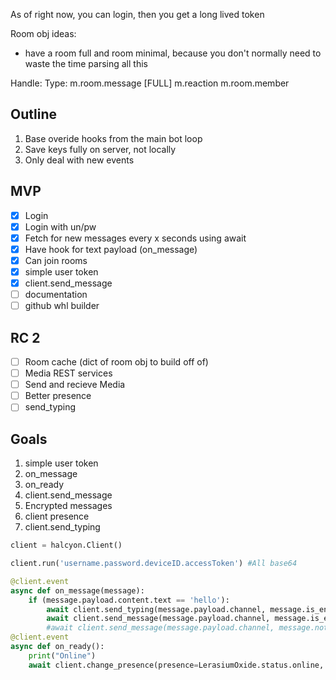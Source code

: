 As of right now, you can login, then you get a long lived token

Room obj ideas: 
+ have a room full and room minimal, because you don't normally need to waste the time parsing all this

Handle:
Type: 
    m.room.message [FULL]
    m.reaction
    m.room.member


## Outline

1. Base overide hooks from the main bot loop
2. Save keys fully on server, not locally
3. Only deal with new events

## MVP

- [x] Login
- [x] Login with un/pw
- [X] Fetch for new messages every x seconds using await
- [x] Have hook for text payload (on_message)
- [x] Can join rooms
- [x] simple user token
- [x] client.send_message
- [ ] documentation
- [ ] github whl builder

## RC 2
- [ ] Room cache (dict of room obj to build off of)
- [ ] Media REST services
- [ ] Send and recieve Media
- [ ] Better presence
- [ ] send_typing

## Goals

1. simple user token
2. on_message
3. on_ready
4. client.send_message
5. Encrypted messages
6. client presence
7. client.send_typing

```python
client = halcyon.Client()

client.run('username.password.deviceID.accessToken') #All base64

@client.event
async def on_message(message):
    if (message.payload.content.text == 'hello'):
        await client.send_typing(message.payload.channel, message.is_encrypted)
        await client.send_message(message.payload.channel, message.is_encrypted, 'goodbye')
        #await client.send_message(message.payload.channel, message.not_encrypted, 'goodbye')
@client.event
async def on_ready():
    print("Online")
    await client.change_presence(presence=LerasiumOxide.status.online, status="Baking cookies")
```